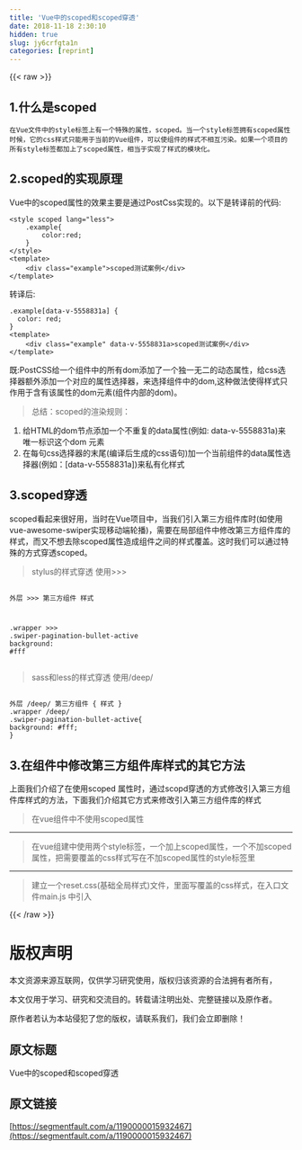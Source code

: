 ```yaml
---
title: 'Vue中的scoped和scoped穿透' 
date: 2018-11-18 2:30:10
hidden: true
slug: jy6crfgta1n
categories: [reprint]
---
```


{{< raw >}}
<h2 id="articleHeader0">1.&#x4EC0;&#x4E48;&#x662F;scoped</h2><div class="widget-codetool" style="display:none"><div class="widget-codetool--inner"><span class="selectCode code-tool" data-toggle="tooltip" data-placement="top" title="" data-original-title="&#x5168;&#x9009;"></span> <span type="button" class="copyCode code-tool" data-toggle="tooltip" data-placement="top" data-clipboard-text="&#x5728;Vue&#x6587;&#x4EF6;&#x4E2D;&#x7684;style&#x6807;&#x7B7E;&#x4E0A;&#x6709;&#x4E00;&#x4E2A;&#x7279;&#x6B8A;&#x7684;&#x5C5E;&#x6027;&#xFF0C;scoped&#x3002;&#x5F53;&#x4E00;&#x4E2A;style&#x6807;&#x7B7E;&#x62E5;&#x6709;scoped&#x5C5E;&#x6027;&#x65F6;&#x5019;&#xFF0C;&#x5B83;&#x7684;css&#x6837;&#x5F0F;&#x53EA;&#x80FD;&#x7528;&#x4E8E;&#x5F53;&#x524D;&#x7684;Vue&#x7EC4;&#x4EF6;&#xFF0C;&#x53EF;&#x4EE5;&#x4F7F;&#x7EC4;&#x4EF6;&#x7684;&#x6837;&#x5F0F;&#x4E0D;&#x76F8;&#x4E92;&#x6C61;&#x67D3;&#x3002;&#x5982;&#x679C;&#x4E00;&#x4E2A;&#x9879;&#x76EE;&#x7684;&#x6240;&#x6709;style&#x6807;&#x7B7E;&#x90FD;&#x52A0;&#x4E0A;&#x4E86;scoped&#x5C5E;&#x6027;&#xFF0C;&#x76F8;&#x5F53;&#x4E8E;&#x5B9E;&#x73B0;&#x4E86;&#x6837;&#x5F0F;&#x7684;&#x6A21;&#x5757;&#x5316;&#x3002;" title="" data-original-title="&#x590D;&#x5236;"></span> <span type="button" class="saveToNote code-tool" data-toggle="tooltip" data-placement="top" title="" data-original-title="&#x653E;&#x8FDB;&#x7B14;&#x8BB0;"></span></div></div><pre class="hljs maxima"><code style="word-break:break-word;white-space:initial">&#x5728;Vue&#x6587;&#x4EF6;&#x4E2D;&#x7684;<span class="hljs-built_in">style</span>&#x6807;&#x7B7E;&#x4E0A;&#x6709;&#x4E00;&#x4E2A;&#x7279;&#x6B8A;&#x7684;&#x5C5E;&#x6027;&#xFF0C;scoped&#x3002;&#x5F53;&#x4E00;&#x4E2A;<span class="hljs-built_in">style</span>&#x6807;&#x7B7E;&#x62E5;&#x6709;scoped&#x5C5E;&#x6027;&#x65F6;&#x5019;&#xFF0C;&#x5B83;&#x7684;css&#x6837;&#x5F0F;&#x53EA;&#x80FD;&#x7528;&#x4E8E;&#x5F53;&#x524D;&#x7684;Vue&#x7EC4;&#x4EF6;&#xFF0C;&#x53EF;&#x4EE5;&#x4F7F;&#x7EC4;&#x4EF6;&#x7684;&#x6837;&#x5F0F;&#x4E0D;&#x76F8;&#x4E92;&#x6C61;&#x67D3;&#x3002;&#x5982;&#x679C;&#x4E00;&#x4E2A;&#x9879;&#x76EE;&#x7684;&#x6240;&#x6709;<span class="hljs-built_in">style</span>&#x6807;&#x7B7E;&#x90FD;&#x52A0;&#x4E0A;&#x4E86;scoped&#x5C5E;&#x6027;&#xFF0C;&#x76F8;&#x5F53;&#x4E8E;&#x5B9E;&#x73B0;&#x4E86;&#x6837;&#x5F0F;&#x7684;&#x6A21;&#x5757;&#x5316;&#x3002;</code></pre><h2 id="articleHeader1">2.scoped&#x7684;&#x5B9E;&#x73B0;&#x539F;&#x7406;</h2><p>Vue&#x4E2D;&#x7684;scoped&#x5C5E;&#x6027;&#x7684;&#x6548;&#x679C;&#x4E3B;&#x8981;&#x662F;&#x901A;&#x8FC7;PostCss&#x5B9E;&#x73B0;&#x7684;&#x3002;&#x4EE5;&#x4E0B;&#x662F;&#x8F6C;&#x8BD1;&#x524D;&#x7684;&#x4EE3;&#x7801;:</p><div class="widget-codetool" style="display:none"><div class="widget-codetool--inner"><span class="selectCode code-tool" data-toggle="tooltip" data-placement="top" title="" data-original-title="&#x5168;&#x9009;"></span> <span type="button" class="copyCode code-tool" data-toggle="tooltip" data-placement="top" data-clipboard-text="&lt;style scoped lang=&quot;less&quot;&gt;
    .example{
        color:red;
    }
&lt;/style&gt;
&lt;template&gt;
    &lt;div class=&quot;example&quot;&gt;scoped&#x6D4B;&#x8BD5;&#x6848;&#x4F8B;&lt;/div&gt;
&lt;/template&gt;" title="" data-original-title="&#x590D;&#x5236;"></span> <span type="button" class="saveToNote code-tool" data-toggle="tooltip" data-placement="top" title="" data-original-title="&#x653E;&#x8FDB;&#x7B14;&#x8BB0;"></span></div></div><pre class="hljs xml"><code><span class="hljs-tag">&lt;<span class="hljs-name">style</span> <span class="hljs-attr">scoped</span> <span class="hljs-attr">lang</span>=<span class="hljs-string">&quot;less&quot;</span>&gt;</span><span class="css">
    <span class="hljs-selector-class">.example</span>{
        <span class="hljs-attribute">color</span>:red;
    }
</span><span class="hljs-tag">&lt;/<span class="hljs-name">style</span>&gt;</span>
<span class="hljs-tag">&lt;<span class="hljs-name">template</span>&gt;</span>
    <span class="hljs-tag">&lt;<span class="hljs-name">div</span> <span class="hljs-attr">class</span>=<span class="hljs-string">&quot;example&quot;</span>&gt;</span>scoped&#x6D4B;&#x8BD5;&#x6848;&#x4F8B;<span class="hljs-tag">&lt;/<span class="hljs-name">div</span>&gt;</span>
<span class="hljs-tag">&lt;/<span class="hljs-name">template</span>&gt;</span></code></pre><p>&#x8F6C;&#x8BD1;&#x540E;:</p><div class="widget-codetool" style="display:none"><div class="widget-codetool--inner"><span class="selectCode code-tool" data-toggle="tooltip" data-placement="top" title="" data-original-title="&#x5168;&#x9009;"></span> <span type="button" class="copyCode code-tool" data-toggle="tooltip" data-placement="top" data-clipboard-text=".example[data-v-5558831a] {
  color: red;
}
&lt;template&gt;
    &lt;div class=&quot;example&quot; data-v-5558831a&gt;scoped&#x6D4B;&#x8BD5;&#x6848;&#x4F8B;&lt;/div&gt;
&lt;/template&gt;" title="" data-original-title="&#x590D;&#x5236;"></span> <span type="button" class="saveToNote code-tool" data-toggle="tooltip" data-placement="top" title="" data-original-title="&#x653E;&#x8FDB;&#x7B14;&#x8BB0;"></span></div></div><pre class="hljs haskell"><code>.example[<span class="hljs-class"><span class="hljs-keyword">data</span>-v-5558831a] {
  <span class="hljs-title">color</span>: <span class="hljs-title">red</span>;
}</span>
&lt;template&gt;
    &lt;div <span class="hljs-keyword">class</span>=<span class="hljs-string">&quot;example&quot;</span> <span class="hljs-class"><span class="hljs-keyword">data</span>-v-5558831a&gt;scoped&#x6D4B;&#x8BD5;&#x6848;&#x4F8B;&lt;/div&gt;</span>
&lt;/template&gt;</code></pre><p>&#x65E2;:PostCSS&#x7ED9;&#x4E00;&#x4E2A;&#x7EC4;&#x4EF6;&#x4E2D;&#x7684;&#x6240;&#x6709;dom&#x6DFB;&#x52A0;&#x4E86;&#x4E00;&#x4E2A;&#x72EC;&#x4E00;&#x65E0;&#x4E8C;&#x7684;&#x52A8;&#x6001;&#x5C5E;&#x6027;&#xFF0C;&#x7ED9;css&#x9009;&#x62E9;&#x5668;&#x989D;&#x5916;&#x6DFB;&#x52A0;&#x4E00;&#x4E2A;&#x5BF9;&#x5E94;&#x7684;&#x5C5E;&#x6027;&#x9009;&#x62E9;&#x5668;&#xFF0C;&#x6765;&#x9009;&#x62E9;&#x7EC4;&#x4EF6;&#x4E2D;&#x7684;dom,&#x8FD9;&#x79CD;&#x505A;&#x6CD5;&#x4F7F;&#x5F97;&#x6837;&#x5F0F;&#x53EA;&#x4F5C;&#x7528;&#x4E8E;&#x542B;&#x6709;&#x8BE5;&#x5C5E;&#x6027;&#x7684;dom&#x5143;&#x7D20;(&#x7EC4;&#x4EF6;&#x5185;&#x90E8;&#x7684;dom)&#x3002;</p><blockquote>&#x603B;&#x7ED3;&#xFF1A;scoped&#x7684;&#x6E32;&#x67D3;&#x89C4;&#x5219;&#xFF1A;</blockquote><ol><li>&#x7ED9;HTML&#x7684;dom&#x8282;&#x70B9;&#x6DFB;&#x52A0;&#x4E00;&#x4E2A;&#x4E0D;&#x91CD;&#x590D;&#x7684;data&#x5C5E;&#x6027;(&#x4F8B;&#x5982;: data-v-5558831a)&#x6765;&#x552F;&#x4E00;&#x6807;&#x8BC6;&#x8FD9;&#x4E2A;dom &#x5143;&#x7D20;</li><li>&#x5728;&#x6BCF;&#x53E5;css&#x9009;&#x62E9;&#x5668;&#x7684;&#x672B;&#x5C3E;(&#x7F16;&#x8BD1;&#x540E;&#x751F;&#x6210;&#x7684;css&#x8BED;&#x53E5;)&#x52A0;&#x4E00;&#x4E2A;&#x5F53;&#x524D;&#x7EC4;&#x4EF6;&#x7684;data&#x5C5E;&#x6027;&#x9009;&#x62E9;&#x5668;(&#x4F8B;&#x5982;&#xFF1A;[data-v-5558831a])&#x6765;&#x79C1;&#x6709;&#x5316;&#x6837;&#x5F0F;</li></ol><h2 id="articleHeader2">3.scoped&#x7A7F;&#x900F;</h2><p>scoped&#x770B;&#x8D77;&#x6765;&#x5F88;&#x597D;&#x7528;&#xFF0C;&#x5F53;&#x65F6;&#x5728;Vue&#x9879;&#x76EE;&#x4E2D;&#xFF0C;&#x5F53;&#x6211;&#x4EEC;&#x5F15;&#x5165;&#x7B2C;&#x4E09;&#x65B9;&#x7EC4;&#x4EF6;&#x5E93;&#x65F6;(&#x5982;&#x4F7F;&#x7528;vue-awesome-swiper&#x5B9E;&#x73B0;&#x79FB;&#x52A8;&#x7AEF;&#x8F6E;&#x64AD;)&#xFF0C;&#x9700;&#x8981;&#x5728;&#x5C40;&#x90E8;&#x7EC4;&#x4EF6;&#x4E2D;&#x4FEE;&#x6539;&#x7B2C;&#x4E09;&#x65B9;&#x7EC4;&#x4EF6;&#x5E93;&#x7684;&#x6837;&#x5F0F;&#xFF0C;&#x800C;&#x53C8;&#x4E0D;&#x60F3;&#x53BB;&#x9664;scoped&#x5C5E;&#x6027;&#x9020;&#x6210;&#x7EC4;&#x4EF6;&#x4E4B;&#x95F4;&#x7684;&#x6837;&#x5F0F;&#x8986;&#x76D6;&#x3002;&#x8FD9;&#x65F6;&#x6211;&#x4EEC;&#x53EF;&#x4EE5;&#x901A;&#x8FC7;&#x7279;&#x6B8A;&#x7684;&#x65B9;&#x5F0F;&#x7A7F;&#x900F;scoped&#x3002;</p><blockquote>stylus&#x7684;&#x6837;&#x5F0F;&#x7A7F;&#x900F; &#x4F7F;&#x7528;&gt;&gt;&gt;</blockquote><div class="widget-codetool" style="display:none"><div class="widget-codetool--inner"><span class="selectCode code-tool" data-toggle="tooltip" data-placement="top" title="" data-original-title="&#x5168;&#x9009;"></span> <span type="button" class="copyCode code-tool" data-toggle="tooltip" data-placement="top" data-clipboard-text="    &#x5916;&#x5C42; &gt;&gt;&gt; &#x7B2C;&#x4E09;&#x65B9;&#x7EC4;&#x4EF6; 
        &#x6837;&#x5F0F;
        
   .wrapper &gt;&gt;&gt; .swiper-pagination-bullet-active
    background: #fff" title="" data-original-title="&#x590D;&#x5236;"></span> <span type="button" class="saveToNote code-tool" data-toggle="tooltip" data-placement="top" title="" data-original-title="&#x653E;&#x8FDB;&#x7B14;&#x8BB0;"></span></div></div><pre class="hljs stylus"><code>    &#x5916;&#x5C42; &gt;&gt;&gt; &#x7B2C;&#x4E09;&#x65B9;&#x7EC4;&#x4EF6; 
        &#x6837;&#x5F0F;
        
   <span class="hljs-selector-class">.wrapper</span> &gt;&gt;&gt; <span class="hljs-selector-class">.swiper-pagination-bullet-active</span>
    <span class="hljs-attribute">background</span>: <span class="hljs-number">#fff</span></code></pre><blockquote>sass&#x548C;less&#x7684;&#x6837;&#x5F0F;&#x7A7F;&#x900F; &#x4F7F;&#x7528;/deep/</blockquote><div class="widget-codetool" style="display:none"><div class="widget-codetool--inner"><span class="selectCode code-tool" data-toggle="tooltip" data-placement="top" title="" data-original-title="&#x5168;&#x9009;"></span> <span type="button" class="copyCode code-tool" data-toggle="tooltip" data-placement="top" data-clipboard-text="    &#x5916;&#x5C42; /deep/ &#x7B2C;&#x4E09;&#x65B9;&#x7EC4;&#x4EF6; {
        &#x6837;&#x5F0F;
    }
    .wrapper /deep/ .swiper-pagination-bullet-active{
      background: #fff;
    }" title="" data-original-title="&#x590D;&#x5236;"></span> <span type="button" class="saveToNote code-tool" data-toggle="tooltip" data-placement="top" title="" data-original-title="&#x653E;&#x8FDB;&#x7B14;&#x8BB0;"></span></div></div><pre class="hljs dts"><code>    &#x5916;&#x5C42; <span class="hljs-meta-keyword">/deep/</span> &#x7B2C;&#x4E09;&#x65B9;&#x7EC4;&#x4EF6; {
        &#x6837;&#x5F0F;
    }
    .wrapper <span class="hljs-meta-keyword">/deep/</span> .swiper-pagination-bullet-active{
<span class="hljs-symbol">      background:</span> <span class="hljs-meta">#fff;</span>
    }</code></pre><h2 id="articleHeader3">3.&#x5728;&#x7EC4;&#x4EF6;&#x4E2D;&#x4FEE;&#x6539;&#x7B2C;&#x4E09;&#x65B9;&#x7EC4;&#x4EF6;&#x5E93;&#x6837;&#x5F0F;&#x7684;&#x5176;&#x5B83;&#x65B9;&#x6CD5;</h2><p>&#x4E0A;&#x9762;&#x6211;&#x4EEC;&#x4ECB;&#x7ECD;&#x4E86;&#x5728;&#x4F7F;&#x7528;scoped &#x5C5E;&#x6027;&#x65F6;&#xFF0C;&#x901A;&#x8FC7;scopd&#x7A7F;&#x900F;&#x7684;&#x65B9;&#x5F0F;&#x4FEE;&#x6539;&#x5F15;&#x5165;&#x7B2C;&#x4E09;&#x65B9;&#x7EC4;&#x4EF6;&#x5E93;&#x6837;&#x5F0F;&#x7684;&#x65B9;&#x6CD5;&#xFF0C;&#x4E0B;&#x9762;&#x6211;&#x4EEC;&#x4ECB;&#x7ECD;&#x5176;&#x5B83;&#x65B9;&#x5F0F;&#x6765;&#x4FEE;&#x6539;&#x5F15;&#x5165;&#x7B2C;&#x4E09;&#x65B9;&#x7EC4;&#x4EF6;&#x5E93;&#x7684;&#x6837;&#x5F0F;</p><blockquote>&#x5728;vue&#x7EC4;&#x4EF6;&#x4E2D;&#x4E0D;&#x4F7F;&#x7528;scoped&#x5C5E;&#x6027;</blockquote><hr><blockquote>&#x5728;vue&#x7EC4;&#x5EFA;&#x4E2D;&#x4F7F;&#x7528;&#x4E24;&#x4E2A;style&#x6807;&#x7B7E;&#xFF0C;&#x4E00;&#x4E2A;&#x52A0;&#x4E0A;scoped&#x5C5E;&#x6027;&#xFF0C;&#x4E00;&#x4E2A;&#x4E0D;&#x52A0;scoped&#x5C5E;&#x6027;&#xFF0C;&#x628A;&#x9700;&#x8981;&#x8986;&#x76D6;&#x7684;css&#x6837;&#x5F0F;&#x5199;&#x5728;&#x4E0D;&#x52A0;scoped&#x5C5E;&#x6027;&#x7684;style&#x6807;&#x7B7E;&#x91CC;</blockquote><hr><blockquote>&#x5EFA;&#x7ACB;&#x4E00;&#x4E2A;reset.css(&#x57FA;&#x7840;&#x5168;&#x5C40;&#x6837;&#x5F0F;)&#x6587;&#x4EF6;&#xFF0C;&#x91CC;&#x9762;&#x5199;&#x8986;&#x76D6;&#x7684;css&#x6837;&#x5F0F;&#xFF0C;&#x5728;&#x5165;&#x53E3;&#x6587;&#x4EF6;main.js &#x4E2D;&#x5F15;&#x5165;</blockquote>
{{< /raw >}}

# 版权声明
本文资源来源互联网，仅供学习研究使用，版权归该资源的合法拥有者所有，

本文仅用于学习、研究和交流目的。转载请注明出处、完整链接以及原作者。

原作者若认为本站侵犯了您的版权，请联系我们，我们会立即删除！

## 原文标题
Vue中的scoped和scoped穿透

## 原文链接
[https://segmentfault.com/a/1190000015932467](https://segmentfault.com/a/1190000015932467)

